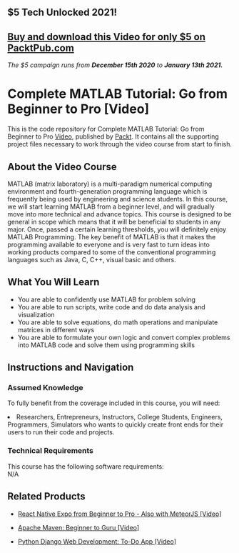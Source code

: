 ## $5 Tech Unlocked 2021!
[Buy and download this Video for only $5 on PacktPub.com](https://www.packtpub.com/product/complete-matlab-tutorial-go-from-beginner-to-pro-video/9781788993692)
-----
*The $5 campaign         runs from __December 15th 2020__ to __January 13th 2021.__*

# Complete MATLAB Tutorial: Go from Beginner to Pro [Video]
This is the code repository for Complete MATLAB Tutorial: Go from Beginner to Pro [Video](https://www.packtpub.com/application-development/complete-matlab-tutorial-go-beginner-pro-video), published by [Packt](https://www.packtpub.com/?utm_source=github). It contains all the supporting project files necessary to work through the video course from start to finish.

## About the Video Course
MATLAB (matrix laboratory) is a multi-paradigm numerical computing environment and fourth-generation programming language which is frequently being used by engineering and science students. In this course, we will start learning MATLAB from a beginner level, and will gradually move into more technical and advance topics. This course is designed to be general in scope which means that it will be beneficial to students in any major. Once, passed a certain learning thresholds, you will definitely enjoy MATLAB Programming. The key benefit of MATLAB is that it makes the programming available to everyone and is very fast to turn ideas into working products compared to some of the conventional programming languages such as Java, C, C++, visual basic and others.

<H2>What You Will Learn</H2>
<DIV class=book-info-will-learn-text>
<UL>
<LI> You are able to confidently use MATLAB for problem solving</LI>
<LI> You are able to run scripts, write code and do data analysis and visualization </LI>
<LI> You are able to solve equations, do math operations and manipulate matrices in different ways </LI>
<LI> You are able to formulate your own logic and convert complex problems into MATLAB code and solve them using programming skills </LI>
</UL></DIV>

## Instructions and Navigation
### Assumed Knowledge
To fully benefit from the coverage included in this course, you will need:<br/>
<DIV class=book-info-will-learn-text>
<LI> Researchers, Entrepreneurs, Instructors, College Students, Engineers, Programmers, Simulators who wants to quickly create front ends for their users to run their code and projects.</LI>
</UL><DIV>

### Technical Requirements
This course has the following software requirements:<br/>
N/A

## Related Products
* [React Native Expo from Beginner to Pro - Also with MeteorJS [Video]](https://www.packtpub.com/application-development/react-native-expo-beginner-pro-also-meteorjs-video)

* [Apache Maven: Beginner to Guru [Video]](https://www.packtpub.com/application-development/apache-maven-beginner-guru-video)

* [Python Django Web Development: To-Do App [Video]](https://www.packtpub.com/web-development/python-django-web-development-do-app-video)
